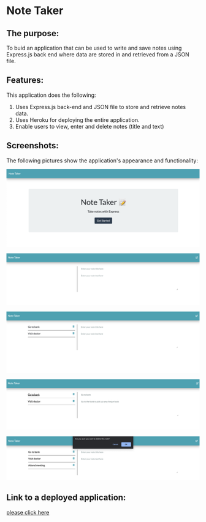 # Note Taker

## The purpose:

To buid an application that can be used to write and save notes using Express.js back end where data are stored in and retrieved from a JSON file.

## Features:

This application does the following:

1. Uses Express.js back-end and JSON file to store and retrieve notes data.
2. Uses Heroku for deploying the entire application.
3. Enable users to view, enter and delete notes (title and text)

## Screenshots:

The following pictures show the application's appearance and functionality:

![Screen shows the homepage of the application](/Assets/homepage.png)

![Screen shows an empty note page and empty note fields](/Assets/emptyNote.png)

![Screen shows two list of notes after they are added](/Assets/twoNotesList.png)

![Screen shows details of notes; title and text](/Assets/displayNoteDetails.png)

![Screen shows confirm message displayed before deleting a note](/Assets/deleteNote.png)

## Link to a deployed application:

[please click here](https://notetaker-faisal.herokuapp.com/)
